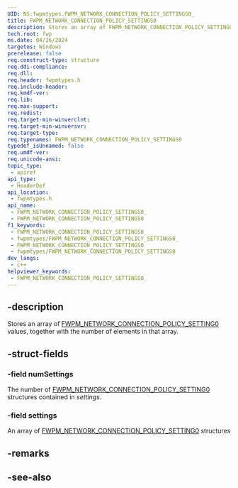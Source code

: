 ```yaml
---
UID: NS:fwpmtypes.FWPM_NETWORK_CONNECTION_POLICY_SETTINGS0_
title: FWPM_NETWORK_CONNECTION_POLICY_SETTINGS0
description: Stores an array of FWPM_NETWORK_CONNECTION_POLICY_SETTING0 values, together with the number of elements in that array.
tech.root: fwp
ms.date: 04/26/2024
targetos: Windows
prerelease: false
req.construct-type: structure
req.ddi-compliance: 
req.dll: 
req.header: fwpmtypes.h
req.include-header: 
req.kmdf-ver: 
req.lib: 
req.max-support: 
req.redist: 
req.target-min-winverclnt: 
req.target-min-winversvr: 
req.target-type: 
req.typenames: FWPM_NETWORK_CONNECTION_POLICY_SETTINGS0
typedef_isUnnamed: false
req.umdf-ver: 
req.unicode-ansi: 
topic_type:
 - apiref
api_type:
 - HeaderDef
api_location:
 - fwpmtypes.h
api_name:
 - FWPM_NETWORK_CONNECTION_POLICY_SETTINGS0_
 - FWPM_NETWORK_CONNECTION_POLICY_SETTINGS0
f1_keywords:
 - FWPM_NETWORK_CONNECTION_POLICY_SETTINGS0_
 - fwpmtypes/FWPM_NETWORK_CONNECTION_POLICY_SETTINGS0_
 - FWPM_NETWORK_CONNECTION_POLICY_SETTINGS0
 - fwpmtypes/FWPM_NETWORK_CONNECTION_POLICY_SETTINGS0
dev_langs:
 - c++
helpviewer_keywords:
 - FWPM_NETWORK_CONNECTION_POLICY_SETTINGS0_
---
```


## -description

Stores an array of [FWPM_NETWORK_CONNECTION_POLICY_SETTING0](./ns-fwpmtypes-fwpm_network_connection_policy_setting0.md) values, together with the number of elements in that array.

## -struct-fields

### -field numSettings

The number of [FWPM_NETWORK_CONNECTION_POLICY_SETTING0](./ns-fwpmtypes-fwpm_network_connection_policy_setting0.md) structures contained in *settings*.

### -field settings

An array of [FWPM_NETWORK_CONNECTION_POLICY_SETTING0](./ns-fwpmtypes-fwpm_network_connection_policy_setting0.md) structures

## -remarks

## -see-also
